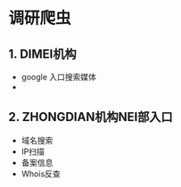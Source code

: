 # 调研爬虫

## 1. DIMEI机构
 - google 入口搜索媒体
 - 
## 2. ZHONGDIAN机构NEI部入口
 - 域名搜索
 - IP扫描
 - 备案信息
 - Whois反查
